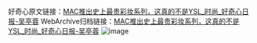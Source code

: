 好奇心原文链接：[MAC推出史上最贵彩妆系列，这真的不是YSL_时尚_好奇心日报-吴亭蓉](https://www.qdaily.com/articles/2084.html)
WebArchive归档链接：[MAC推出史上最贵彩妆系列，这真的不是YSL_时尚_好奇心日报-吴亭蓉](http://web.archive.org/web/20190623150829/https://www.qdaily.com/articles/2084.html)
![image](http://ww3.sinaimg.cn/large/007d5XDply1g3v4mpwqjuj30u05m0b29)